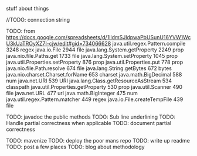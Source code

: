 stuff about things

//TODO: connection string


TODO: from https://docs.google.com/spreadsheets/d/1IldmSJldpwaPbUSunU16YVW1WcU3kUaTROyXZ7I-cjw/edit#gid=734066628
java.util.regex.Pattern.compile	3248	regex
java.io.File	2944	file
java.lang.System.getProperty	2249	prop
java.nio.file.Paths.get	1733	file
java.lang.System.setProperty	1045	prop
java.util.Properties.setProperty	876	prop
java.util.Properties.put	778	prop
java.nio.file.Path.resolve	674	file
java.lang.String.getBytes	672	bytes
java.nio.charset.Charset.forName	653	charset
java.math.BigDecimal	588	num
java.net.URI	539	URI
java.lang.Class.getResourceAsStream	534	classpath
java.util.Properties.getProperty	530	prop
java.util.Scanner	490	file
java.net.URL	477	url
java.math.BigInteger	475	num
java.util.regex.Pattern.matcher	449	regex
java.io.File.createTempFile	439	file



TODO: javadoc the public methods
TODO: Sub line underlining
TODO: Handle partial correctness when applicable
TODO: document partial correctness

TODO: mavenize
TODO: deploy the poor mans repo
TODO: write up readme
TODO: post a few places
TODO: blog about methodology